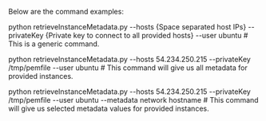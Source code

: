 Below are the command examples:

python retrieveInstanceMetadata.py --hosts {Space separated host IPs} --privateKey {Private key to connect to all provided hosts} --user ubuntu # This is a generic command.

python retrieveInstanceMetadata.py --hosts 54.234.250.215 --privateKey /tmp/pemfile --user ubuntu # This command will give us all metadata for provided instances.

python retrieveInstanceMetadata.py --hosts 54.234.250.215 --privateKey /tmp/pemfile --user ubuntu --metadata network hostname # This command will give us selected metadata values for provided instances.